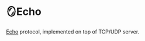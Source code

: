 # 🪞Echo
[Echo](https://www.rfc-editor.org/rfc/rfc862) protocol, implemented on top of TCP/UDP server.
